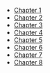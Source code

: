 - [Chapter 1]()
- [Chapter 2]()
- [Chapter 3]()
- [Chapter 4]()
- [Chapter 5]()
- [Chapter 6]()
- [Chapter 7]()
- [Chapter 8]()
